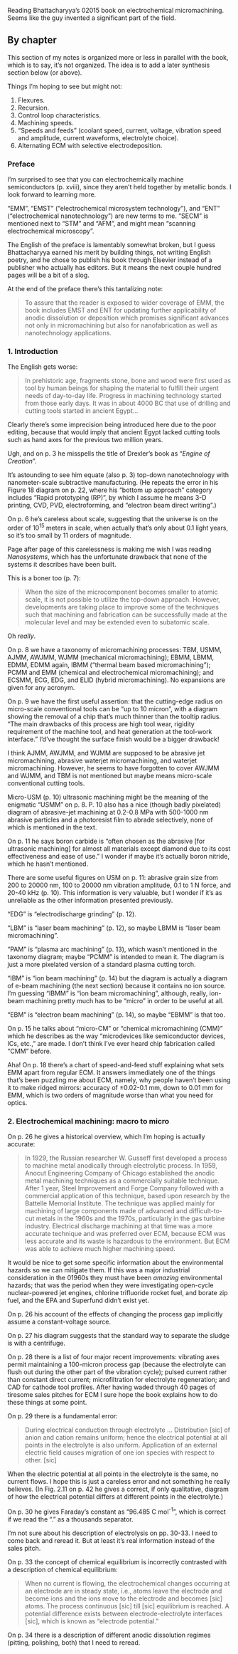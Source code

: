 Reading Bhattacharyya’s 02015 book on electrochemical micromachining.
Seems like the guy invented a significant part of the field.

By chapter
----------

This section of my notes is organized more or less in parallel with
the book, which is to say, it’s not organized.  The idea is to add a
later synthesis section below (or above).

Things I’m hoping to see but might not:

1. Flexures.
2. Recursion.
3. Control loop characteristics.
4. Machining speeds.
5. “Speeds and feeds” (coolant speed, current, voltage, vibration
   speed and amplitude, current waveforms, electrolyte choice).
6. Alternating ECM with selective electrodeposition.

### Preface ###

I’m surprised to see that you can electrochemically machine
semiconductors (p. xviii), since they aren’t held together by metallic
bonds.  I look forward to learning more.

“EMM”, “EMST” (“electrochemical microsystem technology”), and “ENT”
(“electrochemical nanotechnology”) are new terms to me.  “SECM” is
mentioned next to “STM” and “AFM”, and might mean “scanning
electrochemical microscopy”.

The English of the preface is lamentably somewhat broken, but I guess
Bhattacharyya earned his merit by building things, not writing English
poetry, and he chose to publish his book through Elsevier instead of a
publisher who actually has editors.  But it means the next couple
hundred pages will be a bit of a slog.

At the end of the preface there’s this tantalizing note:

> To assure that the reader is exposed to wider coverage of EMM, the
> book includes EMST and ENT for updating further applicability of
> anodic dissolution or deposition which promises significant advances
> not only in micromachining but also for nanofabrication as well as
> nanotechnology applications.

### 1. Introduction ###

The English gets worse:

> In prehistoric age, fragments stone, bone and wood were first used
> as tool by human beings for shaping the material to fulfill their
> urgent needs of day-to-day life.  Progress in machining technology
> started from those early days.  It was in about 4000 BC that use of
> drilling and cutting tools started in ancient Egypt...

Clearly there’s some imprecision being introduced here due to the poor
editing, because that would imply that ancient Egypt lacked cutting
tools such as hand axes for the previous two million years.

Ugh, and on p. 3 he misspells the title of Drexler’s book as “*Engine
of Creation*”.

It’s astounding to see him equate (also p. 3) top-down nanotechnology
with nanometer-scale subtractive manufacturing.  (He repeats the error
in his Figure 18 diagram on p. 22, where his “bottom up approach”
category includes “Rapid prototyping (RP)”, by which I assume he means
3-D printing, CVD, PVD, electroforming, and “electron beam direct
writing”.)

On p. 6 he’s careless about scale, suggesting that the universe is on
the order of 10<sup>15</sup> meters in scale, when actually that’s
only about 0.1 light years, so it’s too small by 11 orders of
magnitude.

Page after page of this carelessness is making me wish I was reading
*Nanosystems*, which has the unfortunate drawback that none of the
systems it describes have been built.

This is a boner too (p. 7):

> When the size of the microcomponent becomes smaller to atomic scale,
> it is not possible to utilize the top-down approach.  However,
> developments are taking place to improve some of the techniques such
> that machining and fabrication can be successfully made at the
> molecular level and may be extended even to subatomic scale.

Oh *really*.

On p. 8 we have a taxonomy of micromachining processes: TBM, USMM,
AJMM, AWJMM, WJMM (mechanical micromachining); EBMM, LBMM, EDMM, EDMM
again, IBMM (“thermal beam based micromachining”); PCMM and EMM
(chemical and electrochemical micromachining); and ECSMM, ECG, EDG,
and ELID (hybrid micromachining).  No expansions are given for any
acronym.

On p. 9 we have the first useful assertion: that the cutting-edge
radius on micro-scale conventional tools can be “up to 10 micron”,
with a diagram showing the removal of a chip that’s much thinner than
the tooltip radius.  “The main drawbacks of this process are high tool
wear, rigidity requirement of the machine tool, and heat generation at
the tool-work interface.”  I’d’ve thought the surface finish would be
a bigger drawback!

I think AJMM, AWJMM, and WJMM are supposed to be abrasive jet
micromachining, abrasive waterjet micromachining, and waterjet
micromachining.  However, he seems to have forgotten to cover AWJMM
and WJMM, and TBM is not mentioned but maybe means micro-scale
conventional cutting tools.

Micro-USM (p. 10) ultrasonic machining might be the meaning of the
enigmatic “USMM” on p. 8.  P. 10 also has a nice (though badly
pixelated) diagram of abrasive-jet machining at 0.2-0.8 MPa with
500-1000 nm abrasive particles and a photoresist film to abrade
selectively, none of which is mentioned in the text.

On p. 11 he says boron carbide is “often chosen as the abrasive [for
ultrasonic machining] for almost all materials except diamond due to
its cost effectiveness and ease of use.”  I wonder if maybe it’s
actually boron nitride, which he hasn’t mentioned.

There are some useful figures on USM on p. 11: abrasive grain size
from 200 to 20000 nm, 100 to 20000 nm vibration amplitude, 0.1 to 1 N
force, and 20-40 kHz (p. 10).  This information is very valuable, but
I wonder if it’s as unreliable as the other information presented
previously.

“EDG” is “electrodischarge grinding” (p. 12).

“LBM” is “laser beam machining” (p. 12), so maybe LBMM is “laser beam
micromachining”.

“PAM” is “plasma arc machining” (p. 13), which wasn’t mentioned in the
taxonomy diagram; maybe “PCMM” is intended to mean it.  The diagram is
just a more pixelated version of a standard plasma cutting torch.

“IBM” is “ion beam machining” (p. 14) but the diagram is actually a
diagram of e-beam machining (the next section) because it contains no
ion source.  I’m guessing “IBMM” is “ion beam micromachining”,
although, really, ion-beam machining pretty much has to be “micro” in
order to be useful at all.

“EBM” is “electron beam machining” (p. 14), so maybe “EBMM” is that
too.

On p. 15 he talks about “micro-CM” or “chemical micromachining (CMM)”
which he describes as the way “microdevices like semiconductor
devices, ICs, etc.,” are made.  I don’t think I’ve ever heard chip
fabrication called “CMM” before.

Aha!  On p. 18 there’s a chart of speed-and-feed stuff explaining what
sets EMM apart from regular ECM.  It answers immediately one of the
things that’s been puzzling me about ECM, namely, why people haven’t
been using it to make ridged mirrors: accuracy of ±0.02-0.1 mm, down
to 0.01 mm for EMM, which is two orders of magnitude worse than what
you need for optics.

### 2. Electrochemical machining: macro to micro ###

On p. 26 he gives a historical overview, which I’m hoping is actually
accurate: 

> In 1929, the Russian researcher W. Gusseff first developed a process
> to machine metal anodically through electrolytic process. In 1959,
> Anocut Engineering Company of Chicago established the anodic metal
> machining techniques as a commercially suitable technique.  After 1
> year, Steel Improvement and Forge Company followed with a commercial
> application of this technique, based upon research by the Battelle
> Memorial Institute. The technique was applied mainly for machining
> of large components made of advanced and difficult-to-cut metals in
> the 1960s and the 1970s, particularly in the gas turbine industry.
> Electrical discharge machining at that time was a more accurate
> technique and was preferred over ECM, because ECM was less accurate
> and its waste is hazardous to the environment. But ECM was able to
> achieve much higher machining speed.

It would be nice to get some specific information about the
environmental hazards so we can mitigate them.  If this was a major
industrial consideration in the 01960s they must have been *amazing*
environmental hazards; that was the period when they were
investigating open-cycle nuclear-powered jet engines, chlorine
trifluoride rocket fuel, and borate zip fuel, and the EPA and
Superfund didn’t exist yet.

On p. 26 his account of the effects of changing the process gap
implicitly assume a constant-voltage source.

On p. 27 his diagram suggests that the standard way to separate the
sludge is with a centrifuge.

On p. 28 there is a list of four major recent improvements: vibrating
axes permit maintaining a 100-micron process gap (because the
electrolyte can flush out during the other part of the vibration
cycle); pulsed current rather than constant direct current;
microfiltration for electrolyte regeneration; and CAD for cathode tool
profiles.  After having waded through 40 pages of tiresome sales
pitches for ECM I sure hope the book explains how to do these things
at some point.

On p. 29 there is a fundamental error:

>  During electrical conduction through electrolyte ... Distribution
>  [sic] of anion and cation remains uniform; hence the electrical
>  potential at all points in the electrolyte is also uniform.
>  Application of an external electric field causes migration of one
>  ion species with respect to other. [sic]

When the electric potential at all points in the electrolyte is the
same, no current flows.  I hope this is just a careless error and not
something he really believes.  (In Fig. 2.11 on p. 42 he gives a
correct, if only qualitative, diagram of how the electrical potential
differs at different points in the electrolyte.)

On p. 30 he gives Faraday’s constant as “96.485 C mol<sup>-1</sup>”,
which is correct if we read the “.” as a thousands separator.

I’m not sure about his description of electrolysis on pp. 30-33.  I
need to come back and reread it.  But at least it’s real information
instead of the sales pitch.

On p. 33 the concept of chemical equilibrium is incorrectly contrasted
with a description of chemical equilibrium:

> When no current is flowing, the electrochemical changes occurring at
> an electrode are in steady state, i.e., atoms leave the electrode
> and become ions and the ions move to the electrode and becomes [sic]
> atoms. The process continuous [sic] till [sic] equilibrium is
> reached.  A potential difference exists between
> electrode-electrolyte interfaces [sic], which is known as “electrode
> potential.”

On p. 34 there is a description of different anodic dissolution
regimes (pitting, polishing, both) that I need to reread.
